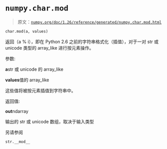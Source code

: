 # `numpy.char.mod`

> 原文：[`numpy.org/doc/1.26/reference/generated/numpy.char.mod.html`](https://numpy.org/doc/1.26/reference/generated/numpy.char.mod.html)

```py
char.mod(a, values)
```

返回（a % i），即在 Python 2.6 之前的字符串格式化（插值），对于一对 str 或 unicode 类型的 array_like 进行按元素操作。

参数:

**a**str 或 unicode 的 array_like

**values**值的 array_like

这些值将被按元素插值到字符串中。

返回值:

**out**ndarray

输出的 str 或 unicode 数组，取决于输入类型

另请参阅

`str.__mod__`
